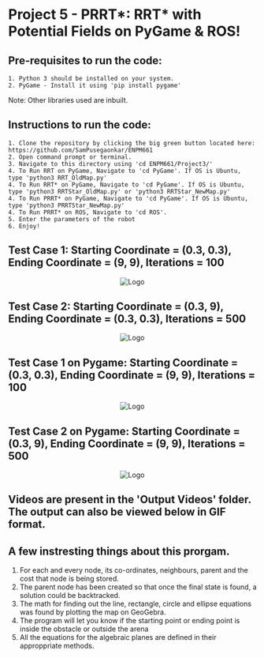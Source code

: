 <h1>Project 5 - PRRT*: RRT* with Potential Fields on PyGame & ROS!</h1>

  <h2>Pre-requisites to run the code:</h2>

    1. Python 3 should be installed on your system.
    2. PyGame - Install it using 'pip install pygame'

Note:  Other libraries used are inbuilt.</br>

  <h2>Instructions to run the code:</h2>
  
    1. Clone the repository by clicking the big green button located here: https://github.com/SamPusegaonkar/ENPM661
    2. Open command prompt or terminal.
    3. Navigate to this directory using 'cd ENPM661/Project3/'
    4. To Run RRT on PyGame, Navigate to 'cd PyGame'. If OS is Ubuntu, type 'python3 RRT_OldMap.py'
    4. To Run RRT* on PyGame, Navigate to 'cd PyGame'. If OS is Ubuntu, type 'python3 RRTStar_OldMap.py' or 'python3 RRTStar_NewMap.py'
    4. To Run PRRT* on PyGame, Navigate to 'cd PyGame'. If OS is Ubuntu, type 'python3 PRRTStar_NewMap.py'
    4. To Run PRRT* on ROS, Navigate to 'cd ROS'.
    5. Enter the parameters of the robot
    6. Enjoy!

<h2> Test Case 1: Starting Coordinate = (0.3, 0.3), Ending Coordinate = (9, 9), Iterations = 100</h2>

<p align="center">
  <img src="https://user-images.githubusercontent.com/12711480/117591930-93a54700-b104-11eb-9bda-76593ecc76ab.gif" alt="Logo"/>
</p>
<h2> Test Case 2: Starting Coordinate = (0.3, 9), Ending Coordinate = (0.3, 0.3), Iterations = 500 </h2>

<p align="center">
  <img src="https://user-images.githubusercontent.com/12711480/117591789-03670200-b104-11eb-985d-75b78a4ca7ac.gif" alt="Logo"/>
</p>

<h2> Test Case 1 on Pygame: Starting Coordinate = (0.3, 0.3), Ending Coordinate = (9, 9), Iterations = 100</h2>

<p align="center">
  <img src="https://user-images.githubusercontent.com/12711480/117592271-f9de9980-b105-11eb-9436-53879b15a1f5.gif" alt="Logo"/>
</p>
<h2> Test Case 2 on Pygame: Starting Coordinate = (0.3, 9), Ending Coordinate = (9, 9), Iterations = 500</h2>


<p align="center">
  <img src="https://user-images.githubusercontent.com/12711480/117592146-8fc5f480-b105-11eb-80bc-e4c4b8611b08.gif" alt="Logo"/>
</p>

<h2>Videos are present in the 'Output Videos' folder. The output can also be viewed below in GIF format.</h2>

## A few instresting things about this prorgam.
  1. For each and every node, its co-ordinates, neighbours, parent and the cost that node is being stored.
  2. The parent node has been created so that once the final state is found, a solution could be backtracked.
  3. The math for finding out the line, rectangle, circle and ellipse equations was found by plotting the map on GeoGebra.
  4. The program will let you know if the starting point or ending point is inside the obstacle or outside the arena
  5. All the equations for the algebraic planes are defined in their approppriate methods.